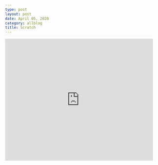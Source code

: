 ```yaml
---
type: post
layout: post
date: April 05, 2020
category: allblog
title: Scratch
---
```

<iframe src="https://scratch.mit.edu/projects/572890310/embed" allowtransparency="true" width="485" height="402" frameborder="0" scrolling="no" allowfullscreen></iframe>
